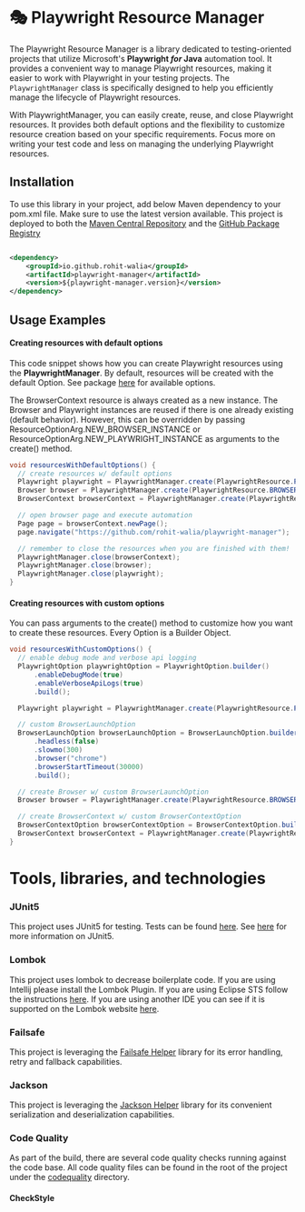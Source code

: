 # 🎭 Playwright Resource Manager

The Playwright Resource Manager is a library dedicated to testing-oriented projects that utilize Microsoft's
**Playwright _for_ Java** automation tool. It provides a convenient way to manage Playwright resources, making it easier to
work with Playwright in your testing projects. The `PlaywrightManager` class is specifically designed to help you efficiently
manage the lifecycle of Playwright resources.

With PlaywrightManager, you can easily create, reuse, and close Playwright resources. It provides both default options and
the flexibility to customize resource creation based on your specific requirements. Focus more on writing your test code and
less on managing the underlying Playwright resources.

## Installation

To use this library in your project, add below Maven dependency to your pom.xml file. Make sure to use the
latest version available. This project is deployed to both
the [Maven Central Repository](https://central.sonatype.com/artifact/io.github.rohit-walia/playwright-manager) and the
[GitHub Package Registry](https://github.com/rohit-walia?tab=packages&repo_name=playwright-manager)

```xml

<dependency>
    <groupId>io.github.rohit-walia</groupId>
    <artifactId>playwright-manager</artifactId>
    <version>${playwright-manager.version}</version>
</dependency>
```

## Usage Examples

#### Creating resources with default options

This code snippet shows how you can create Playwright resources using the **PlaywrightManager**. By default, resources will
be created with the default Option. See package [here](playwright/src/main/java/org/playwright/core/options) for available
options.

The BrowserContext resource is always created as a new instance. The Browser and Playwright instances are reused if there is
one already existing (default behavior). However, this can be overridden by passing ResourceOptionArg.NEW_BROWSER_INSTANCE or
ResourceOptionArg.NEW_PLAYWRIGHT_INSTANCE as arguments to the create() method.

```Java
void resourcesWithDefaultOptions() {
  // create resources w/ default options
  Playwright playwright = PlaywrightManager.create(PlaywrightResource.PLAYWRIGHT);
  Browser browser = PlaywrightManager.create(PlaywrightResource.BROWSER);
  BrowserContext browserContext = PlaywrightManager.create(PlaywrightResource.BROWSER_CONTEXT);

  // open browser page and execute automation
  Page page = browserContext.newPage();
  page.navigate("https://github.com/rohit-walia/playwright-manager");

  // remember to close the resources when you are finished with them!
  PlaywrightManager.close(browserContext);
  PlaywrightManager.close(browser);
  PlaywrightManager.close(playwright);
}
```

#### Creating resources with custom options

You can pass arguments to the create() method to customize how you want to create these resources. Every Option is a Builder
Object.

```Java
void resourcesWithCustomOptions() {
  // enable debug mode and verbose api logging
  PlaywrightOption playwrightOption = PlaywrightOption.builder()
      .enableDebugMode(true)
      .enableVerboseApiLogs(true)
      .build();

  Playwright playwright = PlaywrightManager.create(PlaywrightResource.PLAYWRIGHT, playwrightOption);

  // custom BrowserLaunchOption
  BrowserLaunchOption browserLaunchOption = BrowserLaunchOption.builder()
      .headless(false)
      .slowmo(300)
      .browser("chrome")
      .browserStartTimeout(30000)
      .build();

  // create Browser w/ custom BrowserLaunchOption
  Browser browser = PlaywrightManager.create(PlaywrightResource.BROWSER, browserLaunchOption);

  // create BrowserContext w/ custom BrowserContextOption
  BrowserContextOption browserContextOption = BrowserContextOption.builder().recordVideoDir("target/video").build();
  BrowserContext browserContext = PlaywrightManager.create(PlaywrightResource.BROWSER_CONTEXT, browserContextOption);
}
```

# Tools, libraries, and technologies

### JUnit5

This project uses JUnit5 for testing. Tests can be found [here](playwright/src/test/java/org/playwright).
See [here](https://junit.org/junit5/docs/current/user-guide/) for more information on JUnit5.

### Lombok

This project uses lombok to decrease boilerplate code. If you are using Intellij please install the Lombok Plugin. If
you are using Eclipse STS follow the instructions [here](https://projectlombok.org/setup/eclipse).
If you are using another IDE you can see if it is supported on the Lombok website [here](https://projectlombok.org).

### Failsafe

This project is leveraging the [Failsafe Helper](https://github.com/rohit-walia/failsafe-helper) library for its error
handling, retry and fallback capabilities.

### Jackson

This project is leveraging the [Jackson Helper](https://github.com/rohit-walia/jackson-helper) library for its convenient
serialization and deserialization capabilities.

### Code Quality

As part of the build, there are several code quality checks running against the code base. All code quality files can be
found in the root of the project under the [codequality](.codequality) directory.

#### CheckStyle
